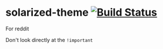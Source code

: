# solarized-theme [![Build Status](https://travis-ci.org/erikdesjardins/solarized-theme.svg?branch=master)](https://travis-ci.org/erikdesjardins/solarized-theme)
For reddit

Don't look directly at the `!important`
